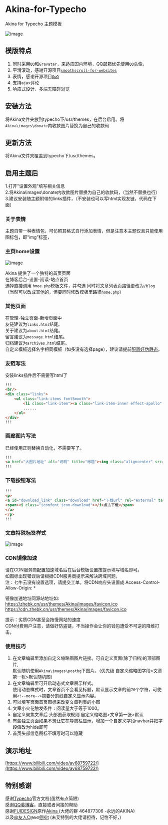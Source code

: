 # Akina-for-Typecho
Akina for Typecho 主题模板

![image](https://github.com/Zisbusy/Akina-for-Typecho/blob/master/Akina-img/Akina.jpg)

## 模版特点

1. 同时采用`QQ`和`Gravatar`，来适应国内环境，QQ邮箱优先使用`QQ`头像，
2. 平滑滚动，感谢开源项目[`smoothscroll-for-websites`](https://github.com/gblazex/smoothscroll-for-websites)
3. 表情，感谢开源项目[`OwO`](https://github.com/DIYgod/OwO)
4. 支持`ajax`评论
5. 响应式设计，多端无障碍浏览

## 安装方法

将Akina文件夹放到typecho下/usr/themes，在后台启用。将`Akina\images\donate`内收款图片替换为自己的收款码

## 更新方法

将Akina文件夹覆盖到typecho下/usr/themes。

## 启用主题后

1.打开"设置外观"填写相关信息   
2.将Akina\images\donate内收款图片替换为自己的收款码，（当然不替换也行）   
3.建议安装随主题附带的links插件，（不安装也可以写html实现友链，代码在下面）   

### 关于表情

主题自带一种表情包，可仿照其格式自行添加表情，但是注意本主题仅且只能使用图标包，即“img”标签，

### 主页home设置

![image](https://github.com/Zisbusy/Akina-for-Typecho/blob/master/Akina-img/Akina-home.png)

Akina 提供了一个独特的首页页面  
在博客后台-设置-阅读-站点首页  
选择直接调用 `hmoe.php`模板文件，并勾选 同时将文章列表页路径更改为`/blog`（当然可以改成其他的，但要同时修改模板里路径`home.php`）  

### 其他页面

在管理-独立页面-新增页面中  
友链建议为`links.html`结尾。  
关于建议为`about.html`结尾。  
留言建议为`message.html`结尾。  
归档建议为`archives.html`结尾。  
自定义模板选择名字相同模板（如多没有选择page），建议请提前[配置好伪静态](https://www.typechodev.com/theme/478.html)。

### 友链写法
安装links插件后不需要写html了
```html
!!!
<br/>
<div class="links">
    <ul class="link-items fontSmooth">
        <li class="link-item"><a class="link-item-inner effect-apollo" href="http://zhebk.cn/" title="我们，渺小到不可一世。" target="_blank" ><span class="sitename">纸盒博客</span><div class="linkdes">我们，渺小到不可一世。</div></a></li>
        ......
    </ul>
</div>
!!!
```

### 画廊图片写法
已经使用正则替换自动化，不需要写了。
```html
!!!
<a href="大图片地址" alt="说明" title="标题"><img class="aligncenter" src="小图片地址" alt="说明"></a>
!!!
```

### 下载按钮写法

```html
!!!
<p>
<a id="download_link" class="download" href="下载url" rel="external" target="_blank" title="下载地址">  
<span><i class="iconfont icon-download"></i>点击下载</span>
</a>
</p>
!!!
```

### 文章特殊标签样式

![image](https://github.com/Zisbusy/Akina-for-Typecho/blob/master/Akina-img/h2-h5.jpg)

### CDN镜像加速

请在CDN服务商配置加速域名后在后台模板设置按提示填写域名即可。    
如图标出现错误后请根据CDN服务商提示来解决跨域问题，    
注：七牛云没有设置选项，请提交工单。将CDN响应头设置成 Access-Control-Allow-Origin: *    

镜像加速地址同源站地址如:    
https://zhebk.cn/usr/themes/Akina/images/favicon.ico    
https://cdn.zhebk.cn/usr/themes/Akina/images/favicon.ico    

提示：劣质CDN甚至会拖慢网站的速度    
CDN付费用户注意，请做好防盗链，不当操作会让你的钱包遭受不可逆的降维打击。    

### 使用技巧

1. 在文章编辑里添加自定义缩略图图片链接。可自定义页面(除了归档)的顶部图片,  
默认随机使用`Akina\images\postbg`下图片。（优先级 自定义缩略图字段>文章第一张>默认随机图）  
2. 在文章编辑里可开启动态式文章展示样式。  
使用动态样式时，文章首页不会看见标题，默认显示文章的前`70`个字符，可使用`<!--more-->`摘要分割线自定义显示内容。  
3. 可以填写页面首页图标来改变文章列表的小图
4. 文章小火花触发条件：阅读量大于等于1000。
5. 自定义聚焦文章后 头部图获取规则 自定义缩略图>文章第一张>默认
6. 有些独立页面如果不想让它在导航栏显示，增加一个自定义字段navbar并把字段值改为hide即可
7. 首页头部信息图标不填写时可以隐藏

## 演示地址

[https://www.bilibili.com/video/av68759722/](https://www.bilibili.com/video/av68759722/)

## 特别感谢

感谢[Typecho](http://docs.typecho.org/doku.php)官方文档(虽然有点简陋)  
感谢[QQ爹博客](https://qqdie.com/)，直接或者间接的帮助  
感谢[FUIDESIGN](http://fui.im/)原作[Akina ](https://github.com/Xoin-Yang/Akina)(大佬的群 464877306 -永远的AKINA)  
以及[@友人C](https://www.ihewro.com/)`@WeX`[@Kit](http://www.aihack.cn/) (未艾特到的大佬请担待，记性不好，)  

